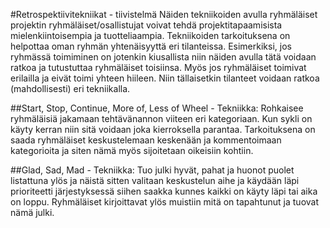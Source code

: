 #Retrospektiivitekniikat - tiivistelmä
Näiden tekniikoiden avulla ryhmäläiset projektin ryhmäläiset/osallistujat voivat tehdä projektitapaamisista mielenkiintoisempia ja tuotteliaampia. Tekniikoiden tarkoituksena on helpottaa oman ryhmän yhtenäisyyttä eri tilanteissa. Esimerkiksi, jos ryhmässä toimiminen on jotenkin kiusallista niin näiden avulla tätä voidaan ratkoa ja tutustuttaa ryhmäläiset toisiinsa.
Myös jos ryhmäläiset toimivat erilailla ja eivät toimi yhteen hiileen. Niin tällaisetkin tilanteet voidaan ratkoa (mahdollisesti) eri tekniikalla.

##Start, Stop, Continue, More of, Less of Wheel - Tekniikka:
Rohkaisee ryhmäläisiä jakamaan tehtävänannon viiteen eri kategoriaan. Kun sykli on käyty kerran niin sitä voidaan joka kierroksella parantaa.
Tarkoituksena on saada ryhmäläiset keskustelemaan keskenään ja kommentoimaan kategorioita ja siten nämä myös sijoitetaan oikeisiin kohtiin.

##Glad, Sad, Mad - Tekniikka:
Tuo julki hyvät, pahat ja huonot puolet listattuna ylös ja näistä sitten valitaan keskustelun aihe ja käydään läpi prioriteetti järjestyksessä siihen saakka kunnes kaikki on käyty läpi tai aika on loppu.
Ryhmäläiset kirjoittavat ylös muistiin mitä on tapahtunut ja tuovat nämä julki.